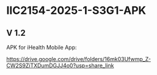 # IIC2154-2025-1-S3G1-APK
## V 1.2
APK for iHealth Mobile App:

https://drive.google.com/drive/folders/16mk03Ufwmp_Z-CW2S9ZiTXDumDGJJ4o0?usp=share_link
